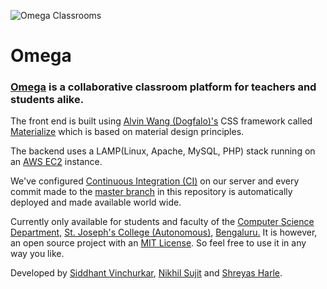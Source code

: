 ![Omega Classrooms](https://omegaclassrooms.ga/images/icons/96.png "Omega")
# Omega
### [Omega](https://omegaclassrooms.ga/ "Omega Classrooms") is a collaborative classroom platform for teachers and students alike.

The front end is built using [Alvin Wang (Dogfalo)'s](https://github.com/Dogfalo "Alvin Wang (Dogfalo)") CSS framework called [Materialize](https://github.com/Dogfalo/materialize "Materialize") which is based on material design principles.

The backend uses a LAMP(Linux, Apache, MySQL, PHP) stack running on an [AWS EC2](https://aws.amazon.com/ec2/ "AWS EC2") instance.

We've configured [Continuous Integration (CI)](https://en.wikipedia.org/wiki/Continuous_integration "Continuous Integration (CI)") on our server and every commit made to the [master branch](https://github.com/siddhantvinchurkar/Omega/tree/master "master branch") in this repository is automatically deployed and made available world wide.

Currently only available for students and faculty of the [Computer Science Department,](http://sjc.ac.in/dept_cmptr_sci.html "Computer Science Department") [St. Joseph's College (Autonomous),](http://sjc.ac.in/ "St. Joseph's College (Autonomous)") [Bengaluru.](https://en.wikipedia.org/wiki/Bangalore "Bengaluru") It is however, an open source project with an [MIT License](https://github.com/siddhantvinchurkar/Omega/blob/master/LICENSE.md "MIT License"). So feel free to use it in any way you like.

Developed by [Siddhant Vinchurkar](https://github.com/siddhantvinchurkar "Siddhant Vinchurkar"), [Nikhil Sujit](https://github.com/nik98hil "Nikhil Sujit") and [Shreyas Harle](https://github.com/Harle11 "Shreyas Harle").
